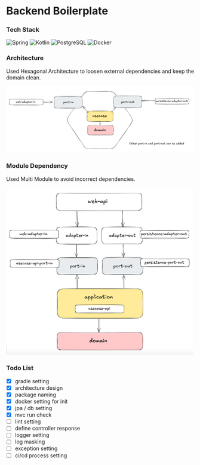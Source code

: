 # Backend Boilerplate 

### Tech Stack
![Spring](https://img.shields.io/badge/Spring-6DB33F?style=flat-square&logo=Spring&logoColor=white)
![Kotlin](https://img.shields.io/badge/Kotlin-7F52FF?style=flat-square&logo=Kotlin&logoColor=white)
![PostgreSQL](https://img.shields.io/badge/PostgreSQL-4169E1?style=flat-square&logo=PostgreSQL&logoColor=white)
![Docker](https://img.shields.io/badge/Docker-2496ED?style=flat-square&logo=Docker&logoColor=white)

### Architecture
Used Hexagonal Architecture to loosen external dependencies and keep the domain clean.

<img src="hexagonal_architecture.png" width="700" alt="hexagonal architecture">


### Module Dependency
Used Multi Module to avoid incorrect dependencies. 

<img src="module_dependency.png" width="500" alt="module dependency">


### Todo List
- [x] gradle setting
- [x] architecture design
- [x] package naming
- [x] docker setting for init
- [x] jpa / db setting
- [x] mvc run check
- [ ] lint setting
- [ ] define controller response
- [ ] logger setting
- [ ] log masking
- [ ] exception setting
- [ ] ci/cd process setting
